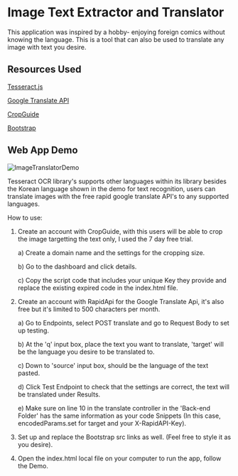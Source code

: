# Image Text Extractor and Translator

This application was inspired by a hobby- enjoying foreign comics without knowing the language. This is a tool that can also be used to translate any image with text you desire.

## Resources Used

[Tesseract.js](https://github.com/naptha/tesseract.js/blob/master/README.md)

[Google Translate API](https://rapidapi.com/googlecloud/api/google-translate1)

[CropGuide](https://crop.guide/)

[Bootstrap](https://getbootstrap.com/docs/5.3/getting-started/introduction/)

## Web App Demo

![ImageTranslatorDemo](https://media.giphy.com/media/v1.Y2lkPTc5MGI3NjExNWIwMmIwZmFmMzgwZWM4MjRkZmY3MmQ5MzM5YWJiMDk5NzRlYTljNyZlcD12MV9pbnRlcm5hbF9naWZzX2dpZklkJmN0PWc/3d1Z8kK9ap0h4sru3y/giphy.gif)

Tesseract OCR library's supports other languages within its library besides the Korean language shown in the demo for text recognition, users can translate images with the free rapid google translate API's to any supported languages.

How to use:

1. Create an account with CropGuide, with this users will be able to crop the image targetting the text only, I used the 7 day free trial.

   a) Create a domain name and the settings for the cropping size.

   b) Go to the dashboard and click details.

   c) Copy the script code that includes your unique Key they provide and replace the existing expired code in the index.html file.

2. Create an account with RapidApi for the Google Translate Api, it's also free but it's limited to 500 characters per month.
   
   a) Go to Endpoints, select POST translate and go to Request Body to set up testing.
   
   b) At the 'q' input box, place the text you want to translate, 'target' will be the language you desire to be translated to.
   
   c) Down to 'source' input box, should be the language of the text pasted.
   
   d) Click Test Endpoint to check that the settings are correct, the text will be translated under Results.
   
   e) Make sure on line 10 in the translate controller in the 'Back-end Folder' has the same information as your code Snippets (In this case, encodedParams.set for target and your X-RapidAPI-Key).
   
3. Set up and replace the Bootstrap src links as well. (Feel free to style it as you desire).
4. Open the index.html local file on your computer to run the app, follow the Demo.

